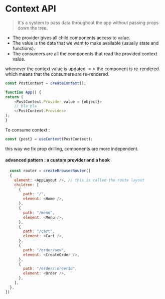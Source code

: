 # Context API 

> It's a system to pass data throughout the app without passing props down the tree.

- The provider gives all child components access to value.
- The value is the data that we want to make available (usually state and functions).
- The consumers are all the components that read the provided context value.

whenever the context value is updated $=>$ the component is re-rendered. 
which means that the consumers are re-rendered.

```javascript
const PostContext = createContext();

function App() {
return (
	<PostContext.Provider value = {object}>
	// bla bla
	</PostContext.Provider>
);
}
```

To consume context :

```javascript
const {post} = useContext(PostContext);
```

this way we fix prop drilling, components are more independent. 

#### advanced pattern : a custom provider and a hook 

```javascript
  const router = createBrowserRouter([
  {
    element: <AppLayout />, // this is called the route layout 
    children: [
      {
        path: "/",
        element: <Home />,
      },
      {
        path: "/menu",
        element: <Menu />,
      },
      {
        path: "/cart",
        element: <Cart />,
      },
      {
        path: "/order/new",
        element: <CreateOrder />,
      },
      {
        path: "/order/:orderId",
        element: <Order />,
      },
    ],
  },
])
```

